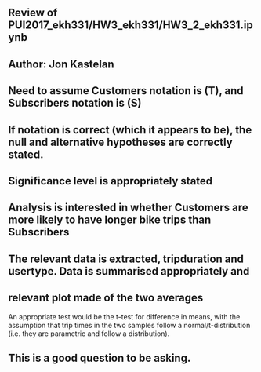 
## Review of PUI2017_ekh331/HW3_ekh331/HW3_2_ekh331.ipynb
## Author: Jon Kastelan


## Need to assume Customers notation is (T), and Subscribers notation is (S)
## If notation is correct (which it appears to be), the null and alternative hypotheses are correctly stated. 
## Significance level is appropriately stated

## Analysis is interested in whether Customers are more likely to have longer bike trips than Subscribers

## The relevant data is extracted, tripduration and usertype. Data is summarised appropriately and 
## relevant plot made of the two averages

An appropriate test would be the t-test for difference in means, with the assumption that trip times in the 
two samples follow a normal/t-distribution (i.e. they are parametric and follow a distribution).

## This is a good question to be asking. 



